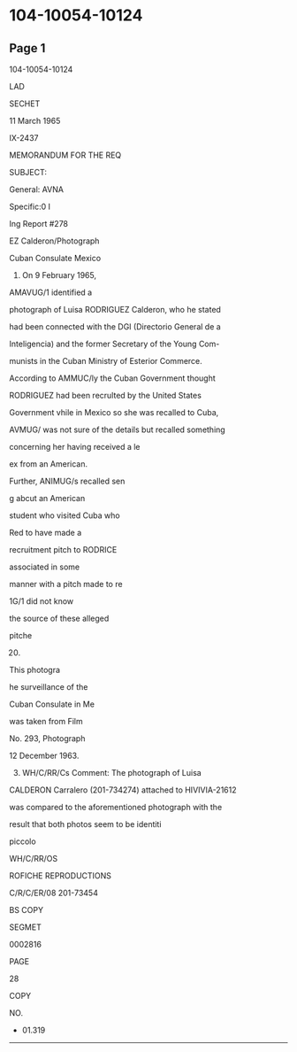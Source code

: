 # 104-10054-10124

## Page 1

104-10054-10124

LAD

SECHET

11 March 1965

IX-2437

MEMORANDUM FOR THE REQ

SUBJECT:

General: AVNA

Specific:0 I

Ing Report #278

EZ Calderon/Photograph

Cuban Consulate Mexico

1. On 9 February 1965,

AMAVUG/1 identified a

photograph of Luisa RODRIGUEZ Calderon, who he stated

had been connected with the DGI (Directorio General de a

Inteligencia) and the former Secretary of the Young Com-

munists in the Cuban Ministry of Esterior Commerce.

According to AMMUC/ly the Cuban Government thought

RODRIGUEZ had been recrulted by the United States

Government vhile in Mexico so she was recalled to Cuba,

AVMUG/ was not sure of the details but recalled something

concerning her having received a le

ex from an American.

Further, ANIMUG/s recalled sen

g abcut an American

student who visited Cuba who

Red to have made a

recruitment pitch to RODRICE

associated in some

manner with a pitch made to re

1G/1 did not know

the source of these alleged

pitche

20.

This photogra

he surveillance of the

Cuban Consulate in Me

was taken from Film

No. 293, Photograph

12 December 1963.

3. WH/C/RR/Cs Comment: The photograph of Luisa

CALDERON Carralero (201-734274) attached to HIVIVIA-21612

was compared to the aforementioned photograph with the

result that both photos seem to be identiti

piccolo

WH/C/RR/OS

ROFICHE REPRODUCTIONS

C/R/C/ER/08 201-73454

BS COPY

SEGMET

0002816

PAGE

28

COPY

NO.

- 01.319

---

